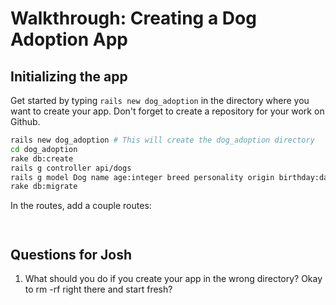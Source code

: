 # Walkthrough: Creating a Dog Adoption App

## Initializing the app

Get started by typing `rails new dog_adoption` in the directory where you want to create your app. Don't forget to create a repository for your work on Github.

```bash
rails new dog_adoption # This will create the dog_adoption directory
cd dog_adoption
rake db:create
rails g controller api/dogs
rails g model Dog name age:integer breed personality origin birthday:date   # Note: add an images model later
rake db:migrate
```

In the routes,  add a couple routes:

```bash

```

```ruby

```

## Questions for Josh

1. What should you do if you create your app in the wrong directory? Okay to rm -rf right there and start fresh?